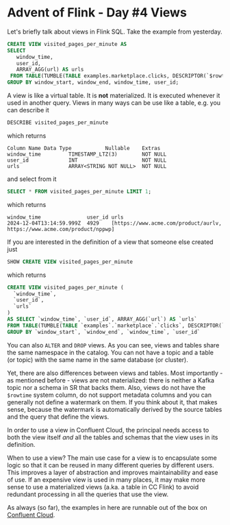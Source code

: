 # Advent of Flink - Day #4 Views

Let's briefly talk about views in Flink SQL. Take the example from yesterday.

```sql
CREATE VIEW visited_pages_per_minute AS 
SELECT 
   window_time,
   user_id, 
   ARRAY_AGG(url) AS urls
 FROM TABLE(TUMBLE(TABLE examples.marketplace.clicks, DESCRIPTOR(`$rowtime`), INTERVAL '1' MINUTE))
GROUP BY window_start, window_end, window_time, user_id;
```
A view is like a virtual table. It is **not** materialized. It is executed whenever it used in another query. Views
in many ways can be use like a table, e.g. you can describe it
```sql
DESCRIBE visited_pages_per_minute
```
which returns
```
Column Name Data Type	        Nullable	Extras
window_time	        TIMESTAMP_LTZ(3)	    NOT NULL	 
user_id	            INT	                    NOT NULL	 
urls	            ARRAY<STRING NOT NULL>	NOT NULL	 
```
and select from it
```sql
SELECT * FROM visited_pages_per_minute LIMIT 1;
```
which returns 
```
window_time               user_id urls
2024-12-04T13:14:59.999Z  4929    [https://www.acme.com/product/aurlv, https://www.acme.com/product/nppwp]
```
If you are interested in the definition of a view that someone else created just 
```sql
SHOW CREATE VIEW visited_pages_per_minute
```
which returns
```sql
CREATE VIEW visited_pages_per_minute (
  `window_time`,
  `user_id`,
  `urls`
)
AS SELECT `window_time`, `user_id`, ARRAY_AGG(`url`) AS `urls`
FROM TABLE(TUMBLE(TABLE `examples`.`marketplace`.`clicks`, DESCRIPTOR(`$rowtime`), INTERVAL '1' MINUTE))
GROUP BY `window_start`, `window_end`, `window_time`, `user_id`
```
You can also `ALTER` and `DROP` views. As you can see, views and tables share the same namespace in the catalog. You 
can not have a topic and a table (or topic) with the same name in the same database (or cluster). 
 
Yet, there are also differences between views and tables. Most importantly - as mentioned before - views are not 
materialized: there is neither a Kafka topic nor a schema in SR that backs them. Also, views do not have the `$rowtime` 
system column, do not support metadata columns and you can  generally not define a watermark on them. If you think 
about it, that makes sense, because the watermark is automatically derived by the source tables and the query that 
define the views.

In order to use a view in Confluent Cloud, the principal needs access to both the view itself *and* all the 
tables and schemas that the view uses in its definition. 

When to use a view? The main use case for a view is to encapsulate some logic so that it can be reused in many different
queries by different users. This improves a layer of abstraction and improves maintainability and ease of use. If an 
expensive  view is used in many places, it may make more sense to use a materialized views (a.ka. a table in 
CC Flink) to avoid redundant processing in all the queries that use the view.

As always (so far), the examples in here are runnable out of the box on [Confluent Cloud](https://confluent.cloud).
